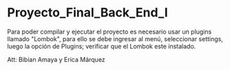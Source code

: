 # Proyecto_Final_Back_End_I

Para poder compilar y ejecutar el proyecto es necesario usar un plugins llamado "Lombok", para ello se debe ingresar al menú, seleccionar settings, luego la opción de Plugins; verificar que el Lombok este instalado.

Att: Bibian Amaya y Erica Márquez

